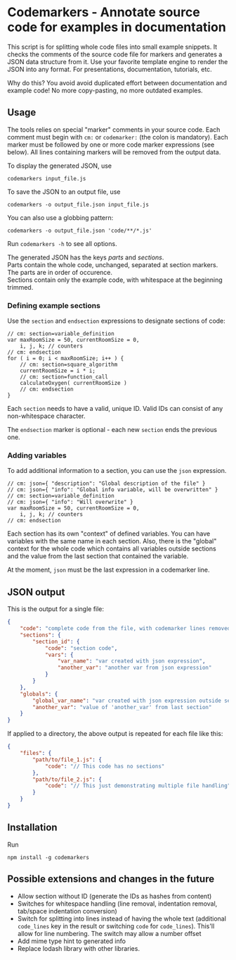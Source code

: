# Codemarkers - Annotate source code for examples in documentation

This script is for splitting whole code files into small example snippets. It checks the comments of the source code file for markers and generates a JSON data structure from it. Use your favorite template engine to render the JSON into any format. For presentations, documentation, tutorials, etc.

Why do this? You avoid avoid duplicated effort between documentation and example code! No more copy-pasting, no more outdated examples.

## Usage
The tools relies on special "marker" comments in your source code. Each comment must begin with `cm:` or `codemarker:` (the colon is mandatory). Each marker must be followed by one or more code marker expressions (see below). All lines containing markers will be removed from the output data.

To display the generated JSON, use

    codemarkers input_file.js

To save the JSON to an output file, use

    codemarkers -o output_file.json input_file.js

You can also use a globbing pattern:

```
codemarkers -o output_file.json 'code/**/*.js'
```

Run `codemarkers -h` to see all options.

The generated JSON has the keys *parts* and *sections*.  
Parts contain the whole code, unchanged, separated at section markers. The parts are in order of occurence.  
Sections contain only the example code, with whitespace at the beginning trimmed.

### Defining example sections
Use the `section` and `endsection` expressions to designate sections of code:

    // cm: section=variable_definition
    var maxRoomSize = 50, currentRoomSize = 0,
        i, j, k; // counters
    // cm: endsection
    for ( i = 0; i < maxRoomSize; i++ ) {
        // cm: section=square_algorithm
        currentRoomSize = i * i;
        // cm: section=function_call
        calculateOxygen( currentRoomSize )
        // cm: endsection
    }

Each `section` needs to have a valid, unique ID. Valid IDs can consist of any non-whitespace character.

The `endsection` marker is optional - each new `section` ends the previous one.

### Adding variables
To add additional information to a section, you can use the `json` expression.

    // cm: json={ "description": "Global description of the file" }
    // cm: json={ "info": "Global info variable, will be overwritten" }
    // cm: section=variable_definition
    // cm: json={ "info": "Will overwrite" }
    var maxRoomSize = 50, currentRoomSize = 0,
        i, j, k; // counters
    // cm: endsection

Each section has its own "context" of defined variables. You can have variables with the same name in each section. Also, there is the "global" context for the whole code which contains all variables outside sections and the value from the last section that contained the variable.

At the moment, `json` must be the last expression in a codemarker line.

## JSON output

This is the output for a single file:

```JSON
{
    "code": "complete code from the file, with codemarker lines removed",
    "sections": {
        "section_id": {
            "code": "section code",
            "vars": {
                "var_name": "var created with json expression",
                "another_var": "another var from json expression"
            }
        }
    },
    "globals": {
        "global_var_name": "var created with json expression outside section",
        "another_var": "value of 'another_var' from last section"
    }
}
```

If applied to a directory, the above output is repeated for each file like this:

```JSON
{
    "files": {
        "path/to/file_1.js": {
            "code": "// This code has no sections"
        },
        "path/to/file_2.js": {
            "code": "// This just demonstrating multiple file handling"
        }
    }
}
```

## Installation
Run

    npm install -g codemarkers

## Possible extensions and changes in the future
* Allow section without ID (generate the IDs as hashes from content)
* Switches for whitespace handling (line removal, indentation removal, tab/space indentation conversion)
* Switch for splitting into lines instead of having the whole text (additional `code_lines` key in the result or switching `code` for `code_lines`). This'll allow for line numbering. The switch may allow a number offset
* Add mime type hint to generated info
* Replace lodash library with other libraries.
